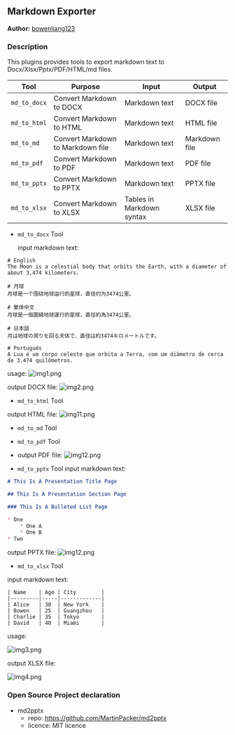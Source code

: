 ## Markdown Exporter

**Author:** [bowenliang123](https://github.com/bowenliang123)

### Description

This plugins provides tools to export markdown text to Docx/Xlsx/Pptx/PDF/HTML/md files.

| Tool         | Purpose                           | Input                     | Output        |
|--------------|-----------------------------------|---------------------------|---------------|
| `md_to_docx` | Convert Markdown to DOCX          | Markdown text             | DOCX file     |
| `md_to_html` | Convert Markdown to HTML          | Markdown text             | HTML file     |
| `md_to_md`   | Convert Markdown to Markdown file | Markdown text             | Markdown file |
| `md_to_pdf`  | Convert Markdown to PDF           | Markdown text             | PDF file      |
| `md_to_pptx` | Convert Markdown to PPTX          | Markdown text             | PPTX file     |
| `md_to_xlsx` | Convert Markdown to XLSX          | Tables in Markdown syntax | XLSX file     |

- `md_to_docx` Tool

  input markdown text:

```
# English
The Moon is a celestial body that orbits the Earth, with a diameter of about 3,474 kilometers.

# 月球
月球是一个围绕地球运行的星球，直径约为3474公里。

# 繁体中文
月球是一個圍繞地球運行的星球，直徑約為3474公里。

# 日本語
月は地球の周りを回る天体で、直径は約3474キロメートルです。

# Português
A Lua é um corpo celeste que orbita a Terra, com um diâmetro de cerca de 3.474 quilômetros.
```

usage:
![img1.png](_assets/img1.png)

output DOCX file:
![img2.png](_assets/img2.png)

- `md_to_html` Tool

output HTML file:
![img11.png](_assets/img11.png)

- `md_to_md` Tool

- `md_to_pdf` Tool

- output PDF file:
  ![img12.png](_assets/img12.png)

- `md_to_pptx` Tool
  input markdown text:

```markdown
# This Is A Presentation Title Page

## This Is A Presentation Section Page

### This Is A Bulleted List Page

* One
    * One A
    * One B
* Two
```

output PPTX file:
![img12.png](_assets/img13.png)

- `md_to_xlsx` Tool

input markdown text:

```
| Name    | Age | City        |
|---------|-----|-------------|
| Alice   | 30  | New York    |
| Bowen   | 25  | Guangzhou   |
| Charlie | 35  | Tokyo       |
| David   | 40  | Miami       |
```

usage:

![img3.png](_assets/img3.png)

output XLSX file:

![img4.png](_assets/img4.png)

### Open Source Project declaration

- md2pptx
    - repo: https://github.com/MartinPacker/md2pptx
    - licence: MIT licence

